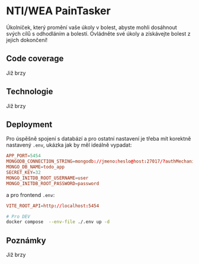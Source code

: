 # NTI/WEA PainTasker
Úkolníček, který promění vaše úkoly v bolest, abyste mohli dosáhnout svých cílů s odhodláním a bolestí. Ovládněte své úkoly a získávejte bolest z jejich dokončení!

## Code coverage
Již brzy

## Technologie
Již brzy

## Deployment

Pro úspěšně spojení s databází a pro ostatní nastavení je třeba mít korektně nastavený `.env`, ukázka jak by měl ideálně vypadat:
```conf
APP_PORT=5454
MONGODB_CONNECTION_STRING=mongodb://jmeno:heslo@host:27017/?authMechanism=DEFAULT
MONGO_DB_NAME=todo_app
SECRET_KEY=32
MONGO_INITDB_ROOT_USERNAME=user
MONGO_INITDB_ROOT_PASSWORD=password
```

a pro frontend `.env`:
```conf
VITE_ROOT_API=http://localhost:5454
```



```bash
# Pro DEV
docker compose  --env-file ./.env up -d


```

## Poznámky
Již brzy

